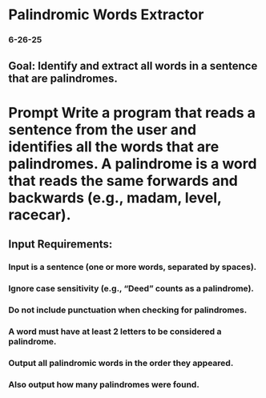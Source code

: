 # Palindromic Words Extractor

### 6-26-25

## Goal: Identify and extract all words in a sentence that are palindromes.

# Prompt Write a program that reads a sentence from the user and identifies all the words that are palindromes. A palindrome is a word that reads the same forwards and backwards (e.g., madam, level, racecar).

## Input Requirements:

### Input is a sentence (one or more words, separated by spaces).
### Ignore case sensitivity (e.g., “Deed” counts as a palindrome).
### Do not include punctuation when checking for palindromes.
### A word must have at least 2 letters to be considered a palindrome.
### Output all palindromic words in the order they appeared.
### Also output how many palindromes were found.
